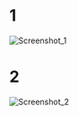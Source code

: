 # 1
![Screenshot_1](https://user-images.githubusercontent.com/48917675/110214178-539dbb80-7e58-11eb-9340-97c8f4ae8807.jpg)
# 2
![Screenshot_2](https://user-images.githubusercontent.com/48917675/110214179-54365200-7e58-11eb-8bd5-fb6cf32ea446.jpg)
